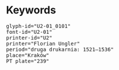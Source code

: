 # Keywords
<pre>
glyph-id="U2-01_0101"
font-id="U2-01"
printer-id="U2"
printer="Florian Ungler"
period="druga drukarnia: 1521—1536"
place="Kraków"
PT plate="239"
</pre>
